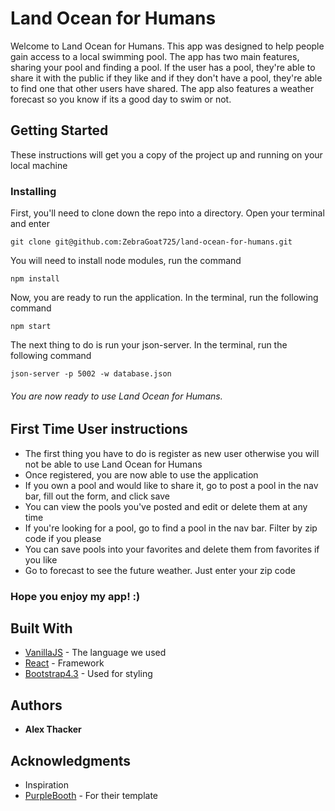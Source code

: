 # Land Ocean for Humans

Welcome to Land Ocean for Humans. This app was designed to help people gain access to a local swimming pool. The app has two main features, sharing your pool and finding a pool.  If the user has a pool, they're able to share it with the public if they like and if they don't have a pool, they're able to find one that other users have shared. The app also features a weather forecast so you know if its a good day to swim or not. 

## Getting Started

These instructions will get you a copy of the project up and running on your local machine

### Installing

First, you'll need to clone down the repo into a directory. Open your terminal and enter

```
git clone git@github.com:ZebraGoat725/land-ocean-for-humans.git
```

You will need to install node modules, run the command

```
npm install
```

Now, you are ready to run the application. In the terminal, run the following command

```
npm start
```

The next thing to do is run your json-server. In the terminal, run the following command
```
json-server -p 5002 -w database.json
```

###### You are now ready to use Land Ocean for Humans. 


## First Time User instructions
* The first thing you have to do is register as new user otherwise you will not be able to use Land Ocean for Humans
* Once registered, you are now able to use the application
* If you own a pool and would like to share it, go to post a pool in the nav bar, fill out the form, and click save
* You can view the pools you've posted and edit or delete them at any time
* If you're looking for a pool, go to find a pool in the nav bar. Filter by zip code if you please
* You can save pools into your favorites and delete them from favorites if you like
* Go to forecast to see the future weather. Just enter your zip code


### Hope you enjoy my app! :)


## Built With

* [VanillaJS](http://es6-features.org/#Constants) - The language we used
* [React](https://reactjs.org/) - Framework 
* [Bootstrap4.3](https://getbootstrap.com/) - Used for styling



## Authors

* **Alex Thacker** 

## Acknowledgments

* Inspiration
* [PurpleBooth](https://gist.githubusercontent.com/PurpleBooth/109311bb0361f32d87a2/raw/8254b53ab8dcb18afc64287aaddd9e5b6059f880/README-Template.md) - For their template
